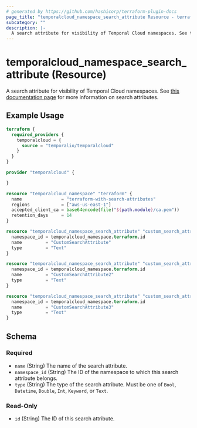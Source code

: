 ```yaml
---
# generated by https://github.com/hashicorp/terraform-plugin-docs
page_title: "temporalcloud_namespace_search_attribute Resource - terraform-provider-temporalcloud"
subcategory: ""
description: |-
  A search attribute for visibility of Temporal Cloud namespaces. See this documentation page https://docs.temporal.io/visibility#search-attribute for more information on search attributes.
---
```


# temporalcloud_namespace_search_attribute (Resource)

A search attribute for visibility of Temporal Cloud namespaces. See [this documentation page](https://docs.temporal.io/visibility#search-attribute) for more information on search attributes.

## Example Usage

```terraform
terraform {
  required_providers {
    temporalcloud = {
      source = "temporalio/temporalcloud"
    }
  }
}

provider "temporalcloud" {

}

resource "temporalcloud_namespace" "terraform" {
  name               = "terraform-with-search-attributes"
  regions            = ["aws-us-east-1"]
  accepted_client_ca = base64encode(file("${path.module}/ca.pem"))
  retention_days     = 14
}

resource "temporalcloud_namespace_search_attribute" "custom_search_attribute" {
  namespace_id = temporalcloud_namespace.terraform.id
  name         = "CustomSearchAttribute"
  type         = "Text"
}

resource "temporalcloud_namespace_search_attribute" "custom_search_attribute2" {
  namespace_id = temporalcloud_namespace.terraform.id
  name         = "CustomSearchAttribute2"
  type         = "Text"
}

resource "temporalcloud_namespace_search_attribute" "custom_search_attribute3" {
  namespace_id = temporalcloud_namespace.terraform.id
  name         = "CustomSearchAttribute3"
  type         = "Text"
}
```

<!-- schema generated by tfplugindocs -->
## Schema

### Required

- `name` (String) The name of the search attribute.
- `namespace_id` (String) The ID of the namespace to which this search attribute belongs.
- `type` (String) The type of the search attribute. Must be one of `Bool`, `Datetime`, `Double`, `Int`, `Keyword`, or `Text`.

### Read-Only

- `id` (String) The ID of this search attribute.
